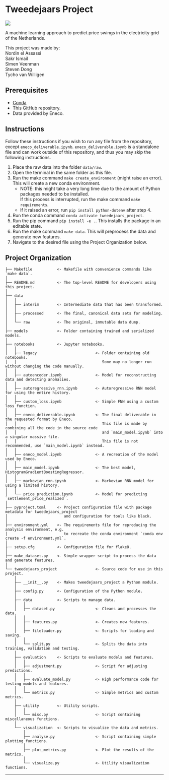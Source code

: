 # Tweedejaars Project

<a target="_blank" href="https://cookiecutter-data-science.drivendata.org/">
    <img src="https://img.shields.io/badge/CCDS-Project%20template-328F97?logo=cookiecutter" />
</a>

A machine learning approach to predict price swings in the electricity grid of the Netherlands.

This project was made by: \
Nordin el Assassi \
Sakr Ismail \
Simen Veenman \
Steven Dong \
Tycho van Willigen


## Prerequisites

- <a target="_blank" href="https://docs.anaconda.com/miniconda/">Conda</a>
- This GitHub repository.
- Data provided by Eneco.


## Instructions

Follow these instructions if you wish to run any file from the repository, except `eneco_deliverable.ipynb`.
`eneco_deliverable.ipynb` is a standalone file and can work outside of this repository,
and thus you may skip the following instructions.

1. Place the raw data into the folder `data/raw`.
2. Open the terminal in the same folder as this file.
3. Run the make command `make create_environment` (might raise an error).
   This will create a new conda environment.
   - NOTE: this might take a very long time due to the amount of Python packages needed to be installed. \
     If this process is interrupted, run the make command `make requirements`.
   - If it raised an error, run `pip install python-dotenv` after step 4.
4. Run the conda command `conda activate tweedejaars_project`.
5. Run the pip command `pip install -e .`. This installs the package in an editable state.
6. Run the make command `make data`. This will preprocess the data and generate new features.
7. Navigate to the desired file using the Project Organization below.


## Project Organization

```
├── Makefile           <- Makefile with convenience commands like `make data`.
│
├── README.md          <- The top-level README for developers using this project.
│
├── data
│   │
│   ├── interim        <- Intermediate data that has been transformed.
│   │
│   ├── processed      <- The final, canonical data sets for modeling.
│   │
│   └── raw            <- The original, immutable data dump.
│
├── models             <- Folder containing trained and serialized models.
│
├── notebooks          <- Jupyter notebooks.
│   │
│   ├── legacy                          <- Folder containing old notebooks.
│   │                                      Some may no longer run without changing the code manually.
│   │
│   ├── autoencoder.ipynb               <- Model for reconstructing data and detecting anomalies.
│   │
│   ├── autoregressive_rnn.ipynb        <- Autoregressive RNN model for using the entire history.
│   │
│   ├── custom_loss.ipynb               <- Simple FNN using a custom loss function.
│   │
│   ├── eneco_deliverable.ipynb         <- The final deliverable in the requested format by Eneco.
│   │                                      This file is made by combining all the code in the source code
│   │                                      and `main_model.ipynb` into a singular massive file.
│   │                                      This file is not recommended, use `main_model.ipynb` instead.
│   │
│   ├── eneco_model.ipynb               <- A recreation of the model used by Eneco.
│   │
│   ├── main_model.ipynb                <- The best model, HistogramGradientBoostingRegressor.
│   │
│   ├── markovian_rnn.ipynb             <- Markovian RNN model for using a limited history.
│   │
│   └── price_prediction.ipynb          <- Model for predicting `settlement_price_realized`.
│
├── pyproject.toml     <- Project configuration file with package metadata for tweedejaars_project
│                         and configuration for tools like black.
│
├── environment.yml    <- The requirements file for reproducing the analysis environment, e.g.
│                         to recreate the conda environment `conda env create -f environment.yml`.
│
├── setup.cfg          <- Configuration file for flake8.
│
├── make_dataset.py    <- Simple wrapper script to process the data and generate features.
│
└── tweedejaars_project                 <- Source code for use in this project.
    │
    ├── __init__.py    <- Makes tweedejaars_project a Python module.
    │
    ├── config.py      <- Configuration of the Python module.
    │
    ├── data           <- Scripts to manage data.
    │   │
    │   ├── dataset.py                  <- Cleans and processes the data.
    │   │
    │   ├── features.py                 <- Creates new features.
    │   │
    │   ├── fileloader.py               <- Scripts for loading and saving.
    │   │
    │   └── split.py                    <- Splits the data into training, validation and testing.
    │
    ├── evaluation     <- Scripts to evaluate models and features.
    │   │
    │   ├── adjustment.py               <- Script for adjusting predictions.
    │   │
    │   ├── evaluate_model.py           <- High performance code for testing models and features.
    │   │
    │   └── metrics.py                  <- Simple metrics and custom metrics.
    │
    ├── utility        <- Utility scripts.
    │   │
    │   └── misc.py                     <- Script containing miscellaneous functions.
    │
    └── visualization  <- Scripts to visualize the data and metrics.
        │
        ├── analyse.py                  <- Script containing simple plotting functions.
        │
        ├── plot_metrics.py             <- Plot the results of the metrics.
        │
        └── visualize.py                <- Utility visualization functions.

```

--------

